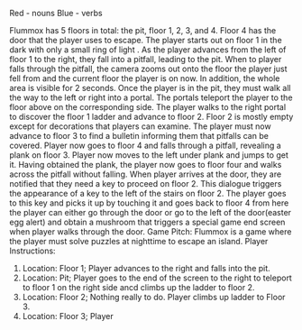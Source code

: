 Red - nouns
Blue - verbs

Flummox has 5 floors in total: the pit, floor 1, 2, 3, and 4. Floor 4 has the door that the player uses to escape. The player starts out on floor 1 in the dark with only a small ring of light . As the player advances from the left of floor 1 to the right, they fall into a pitfall, leading to the pit. When to player falls through the pitfall, the camera zooms out onto the floor the player just fell from and the current floor the player is on now. In addition, the whole area is visible for 2 seconds. Once the player is in the pit, they must walk all the way to the left or right into a portal. The portals teleport the player to the floor above on the corresponding side. The player walks to the right portal to discover the floor 1 ladder and advance to floor 2. Floor 2 is mostly empty except for decorations that players can examine. The player must now advance to floor 3 to find a bulletin informing them that pitfalls can be covered. Player now goes to floor 4 and falls through a pitfall, revealing a plank on floor 3. Player now moves to the left under plank and jumps to get it. Having obtained the plank, the player now goes to floor four and walks across the pitfall without falling. When player arrives at the door, they are notified that they need a key to proceed on floor 2. This dialogue triggers the appearance of a key to the left of the stairs on floor 2. The player goes to this key and picks it up by touching it and goes back to floor 4 from here the player can either go through the door or go to the left of the door(easter egg alert) and obtain a mushroom that triggers a special game end screen when player walks through the door.
Game Pitch: Flummox is a game where the player must solve puzzles at nighttime to escape an island.
Player Instructions:
1. Location: Floor 1; Player advances to the right and falls into the pit.
2. Location: Pit; Player goes to the end of the screen to the right to teleport to floor 1 on the right side ancd climbs up the ladder to floor 2.
3. Location: Floor 2; Nothing really to do. Player climbs up ladder to Floor 3.
4. Location: Floor 3; Player